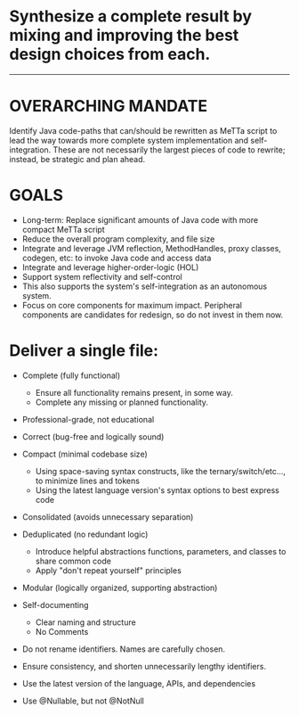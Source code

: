 # Synthesize a complete result by mixing and improving the best design choices from each.

----

# OVERARCHING MANDATE
Identify Java code-paths that can/should be rewritten as MeTTa script to lead the way towards more complete system implementation and self-integration.  These are not necessarily the largest pieces of code to rewrite; instead, be strategic and plan ahead.

# GOALS
- Long-term: Replace significant amounts of Java code with more compact MeTTa script
- Reduce the overall program complexity, and file size
- Integrate and leverage JVM reflection, MethodHandles, proxy classes, codegen, etc: to invoke Java code and access data
- Integrate and leverage higher-order-logic (HOL)
- Support system reflectivity and self-control
- This also supports the system's self-integration as an autonomous system.
- Focus on core components for maximum impact.  Peripheral components are candidates for redesign, so do not invest in them now.

# Deliver a single file:
 - Complete (fully functional)
    - Ensure all functionality remains present, in some way.  
    - Complete any missing or planned functionality.
 - Professional-grade, not educational
 - Correct (bug-free and logically sound)
 - Compact (minimal codebase size)
   - Using space-saving syntax constructs, like the ternary/switch/etc..., to minimize lines and tokens
   - Using the latest language version's syntax options to best express code 
 - Consolidated (avoids unnecessary separation)
 - Deduplicated (no redundant logic)
   - Introduce helpful abstractions functions, parameters, and classes to share common code  
   - Apply "don't repeat yourself" principles
 - Modular (logically organized, supporting abstraction)
 - Self-documenting
   - Clear naming and structure
   - No Comments
 - Do not rename identifiers. Names are carefully chosen.
 - Ensure consistency, and shorten unnecessarily lengthy identifiers.
 - Use the latest version of the language, APIs, and dependencies


- Use @Nullable, but not @NotNull
